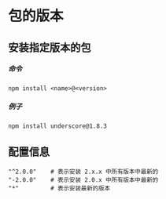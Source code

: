 # 包的版本

## 安装指定版本的包
##### 命令
```
npm install <name>@<version>
```
##### 例子
```
npm install underscore@1.8.3
```

## 配置信息
```
"^2.0.0"	# 表示安装 2.x.x 中所有版本中最新的
"-2.0.0"	# 表示安装 2.0.x 中所有版本中最新的
"*"			# 表示安装最新的版本
```


